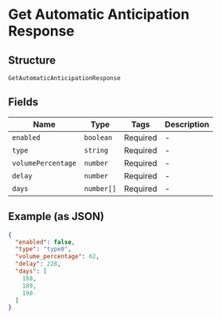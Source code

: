 
# Get Automatic Anticipation Response

## Structure

`GetAutomaticAnticipationResponse`

## Fields

| Name | Type | Tags | Description |
|  --- | --- | --- | --- |
| `enabled` | `boolean` | Required | - |
| `type` | `string` | Required | - |
| `volumePercentage` | `number` | Required | - |
| `delay` | `number` | Required | - |
| `days` | `number[]` | Required | - |

## Example (as JSON)

```json
{
  "enabled": false,
  "type": "type0",
  "volume_percentage": 62,
  "delay": 228,
  "days": [
    188,
    189,
    190
  ]
}
```

